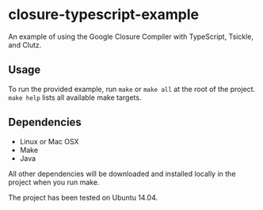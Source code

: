 # closure-typescript-example
An example of using the Google Closure Compiler with TypeScript, Tsickle, and Clutz.

## Usage
To run the provided example, run `make` or `make all` at the root of the project. `make help` lists all available make targets.

## Dependencies
* Linux or Mac OSX
* Make
* Java

All other dependencies will be downloaded and installed locally in the project when you run make.

The project has been tested on Ubuntu 14.04.
